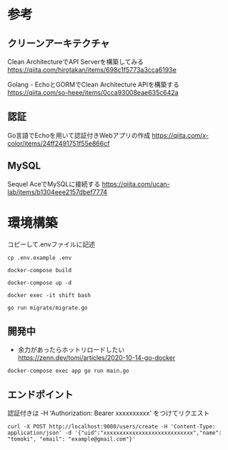 # 参考

## クリーンアーキテクチャ
Clean ArchitectureでAPI Serverを構築してみる
https://qiita.com/hirotakan/items/698c1f5773a3cca6193e

Golang - EchoとGORMでClean Architecture APIを構築する
https://qiita.com/so-heee/items/0cca93008eae635c642a

## 認証

Go言語でEchoを用いて認証付きWebアプリの作成
https://qiita.com/x-color/items/24ff2491751f55e866cf

## MySQL

Sequel AceでMySQLに接続する
https://qiita.com/ucan-lab/items/b1304eee2157dbef7774

# 環境構築

コピーして.envファイルに記述
```
cp .env.example .env
```

```
docker-compose build
```

```
docker-compose up -d
```

```
docker exec -it shift bash
```

```
go run migrate/migrate.go
```

## 開発中
* 余力があったらホットリロードしたい
https://zenn.dev/tomi/articles/2020-10-14-go-docker

```
docker-compose exec app go run main.go
```

## エンドポイント
認証付きは -H 'Authorization: Bearer xxxxxxxxxx' をつけてリクエスト

```
curl -X POST http://localhost:9000/users/create -H 'Content-Type: application/json' -d '{"uid":"xxxxxxxxxxxxxxxxxxxxxxxxxxxx","name": "tomoki", "email": "example@gmail.com"}'
```
